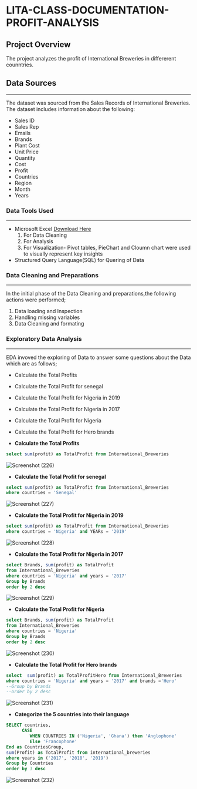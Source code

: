 # LITA-CLASS-DOCUMENTATION-PROFIT-ANALYSIS

## Project Overview
The project analyzes the profit of International Breweries in differerent counntries.

## Data Sources
---
The dataset was sourced from the Sales Records of International Breweries. The dataset includes information about the following:
- Sales ID
- Sales Rep
- Emails
- Brands
- Plant Cost
- Unit Price
- Quantity
- Cost
- Profit
- Countries
- Region
- Month
- Years

  

### Data Tools Used
---
- Microsoft Excel [Download Here](https://wwww.microsoft.com)
  1. For Data Cleaning
  2. For Analysis
  3. For Visualization- Pivot tables, PieChart and Cloumn chart were used to visually represent key insights
- Structured Query Language(SQL) for Quering of Data

### Data Cleaning and Preparations
---
In the initial phase of the Data Cleaning and preparations,the following actions were performed;
1. Data loading and Inspection
2. Handling missing variables
3. Data Cleaning and formating

### Exploratory Data Analysis
---
EDA invoved the exploring of Data to answer some questions about the Data which are as follows;
- Calculate the Total Profits
- Calculate the Total Profit for senegal
- Calculate the Total Profit for Nigeria in 2019
- Calculate the Total Profit for Nigeria in 2017
- Calculate the Total Profit for Nigeria
- Calculate the Total Profit for Hero brands

- **Calculate the Total Profits**
```SQL
select sum(profit) as TotalProfit from International_Breweries
```
![Screenshot (226)](https://github.com/user-attachments/assets/668b969e-bd8c-4cf3-bac3-0b8ee349eebc)

- **Calculate the Total Profit for senegal**
```SQL
select sum(profit) as TotalProfit from International_Breweries
where countries = 'Senegal'
```
![Screenshot (227)](https://github.com/user-attachments/assets/f6ce974b-02d1-4977-86e0-f3fcd7659662)

- **Calculate the Total Profit for Nigeria in 2019**
```SQL
select sum(profit) as TotalProfit from International_Breweries
where countries = 'Nigeria' and YEARs = '2019'
```
![Screenshot (228)](https://github.com/user-attachments/assets/31cebb4e-7144-46a1-9fbc-b7485c63764f)

- **Calculate the Total Profit for Nigeria in 2017**
```SQL
select Brands, sum(profit) as TotalProfit 
from International_Breweries
where countries = 'Nigeria' and years = '2017'
Group by Brands
order by 2 desc
```
![Screenshot (229)](https://github.com/user-attachments/assets/31535ec9-dd9d-472b-9da8-4aa0a0392bbe)

- **Calculate the Total Profit for Nigeria**
```SQL
select Brands, sum(profit) as TotalProfit 
from International_Breweries
where countries = 'Nigeria' 
Group by Brands
order by 2 desc
```
![Screenshot (230)](https://github.com/user-attachments/assets/0938c991-a47b-488b-8b15-8b0ba113672c)

- **Calculate the Total Profit for Hero brands**
```SQL
select  sum(profit) as TotalProfitHero from International_Breweries
where countries = 'Nigeria' and years = '2017' and brands ='Hero'
--Group by Brands
--order by 2 desc
```
![Screenshot (231)](https://github.com/user-attachments/assets/7016eb5e-794c-4e34-ab09-f974b96b82d0)

- **Categorize the 5 countries into their language**
```SQL
SELECT countries,
      CASE
	     WHEN COUNTRIES IN ('Nigeria', 'Ghana') then 'Anglophone'
		 Else 'Francophone'
End as CountriesGroup,
sum(Profit) as TotalProfit from international_breweries
where years in ('2017', '2018', '2019')
Group by Countries
order by 3 desc
```
![Screenshot (232)](https://github.com/user-attachments/assets/f6d76697-0b37-4001-a550-92a10e15e4e2)

